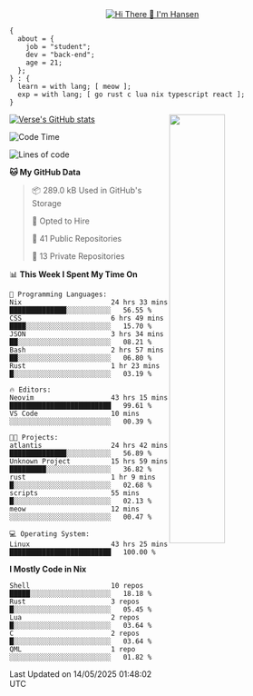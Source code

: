 <div align="center">
  <a href="https://git.io/typing-svg">
    <img src="https://readme-typing-svg.demolab.com?font=Fira+Code&pause=1000&center=true&color=FF9BCE&lines=Hi+There+👋+I'm+Hansen" alt="Hi There 👋 I'm Hansen" />
  </a>
</div>

```
{
  about = {
    job = "student";
    dev = "back-end";
    age = 21;
  };
} : {
  learn = with lang; [ meow ];
  exp = with lang; [ go rust c lua nix typescript react ];
}
```

<div>
  <div>
    <img align="right" width="44%" src="https://media4.giphy.com/media/v1.Y2lkPTc5MGI3NjExdzcyMmk1amZ3em1qdW0zbXZkYTR2YTZmY2JzODB2ZG5jNDYyMjVudiZlcD12MV9pbnRlcm5hbF9naWZfYnlfaWQmY3Q9Zw/dsRM4qPhFGUVIlVzRs/giphy.gif"/>
  </div>
  <div>
    <a href="https://github.com/sammhansen/github-readme-stats">
      <img src="https://github-readme-stats.vercel.app/api?username=sammhansen&theme=vision-friendly-dark&bg_color=00000000&hide_border=true&custom_title=%20" alt="Verse's GitHub stats"/>
    </a>
  </div>
</div>

<!--START_SECTION:waka-->
![Code Time](http://img.shields.io/badge/Code%20Time-272%20hrs%202%20mins-blue)

![Lines of code](https://img.shields.io/badge/From%20Hello%20World%20I%27ve%20Written-622.9%20thousand%20lines%20of%20code-blue)

**🐱 My GitHub Data** 

> 📦 289.0 kB Used in GitHub's Storage 
 > 
> 💼 Opted to Hire
 > 
> 📜 41 Public Repositories 
 > 
> 🔑 13 Private Repositories 
 > 
📊 **This Week I Spent My Time On** 

```text
💬 Programming Languages: 
Nix                      24 hrs 33 mins      ██████████████░░░░░░░░░░░   56.55 % 
CSS                      6 hrs 49 mins       ████░░░░░░░░░░░░░░░░░░░░░   15.70 % 
JSON                     3 hrs 34 mins       ██░░░░░░░░░░░░░░░░░░░░░░░   08.21 % 
Bash                     2 hrs 57 mins       ██░░░░░░░░░░░░░░░░░░░░░░░   06.80 % 
Rust                     1 hr 23 mins        █░░░░░░░░░░░░░░░░░░░░░░░░   03.19 % 

🔥 Editors: 
Neovim                   43 hrs 15 mins      █████████████████████████   99.61 % 
VS Code                  10 mins             ░░░░░░░░░░░░░░░░░░░░░░░░░   00.39 % 

🐱‍💻 Projects: 
atlantis                 24 hrs 42 mins      ██████████████░░░░░░░░░░░   56.89 % 
Unknown Project          15 hrs 59 mins      █████████░░░░░░░░░░░░░░░░   36.82 % 
rust                     1 hr 9 mins         █░░░░░░░░░░░░░░░░░░░░░░░░   02.68 % 
scripts                  55 mins             █░░░░░░░░░░░░░░░░░░░░░░░░   02.13 % 
meow                     12 mins             ░░░░░░░░░░░░░░░░░░░░░░░░░   00.47 % 

💻 Operating System: 
Linux                    43 hrs 25 mins      █████████████████████████   100.00 % 
```

**I Mostly Code in Nix** 

```text
Shell                    10 repos            █████░░░░░░░░░░░░░░░░░░░░   18.18 % 
Rust                     3 repos             █░░░░░░░░░░░░░░░░░░░░░░░░   05.45 % 
Lua                      2 repos             █░░░░░░░░░░░░░░░░░░░░░░░░   03.64 % 
C                        2 repos             █░░░░░░░░░░░░░░░░░░░░░░░░   03.64 % 
QML                      1 repo              ░░░░░░░░░░░░░░░░░░░░░░░░░   01.82 % 
```




 Last Updated on 14/05/2025 01:48:02 UTC
<!--END_SECTION:waka-->


